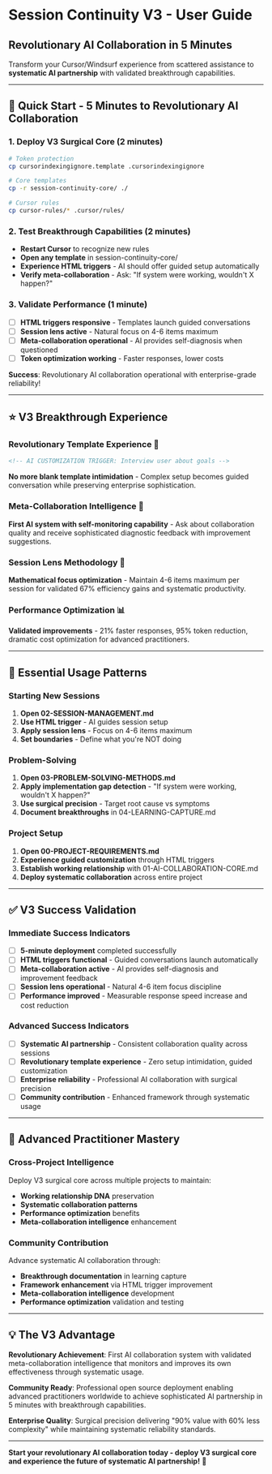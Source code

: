 # Session Continuity V3 - User Guide

## Revolutionary AI Collaboration in 5 Minutes

Transform your Cursor/Windsurf experience from scattered assistance to **systematic AI partnership** with validated breakthrough capabilities.

---

## 🚀 **Quick Start - 5 Minutes to Revolutionary AI Collaboration**

### **1. Deploy V3 Surgical Core** (2 minutes)
```bash
# Token protection
cp cursorindexingignore.template .cursorindexingignore

# Core templates  
cp -r session-continuity-core/ ./

# Cursor rules
cp cursor-rules/* .cursor/rules/
```

### **2. Test Breakthrough Capabilities** (2 minutes)
- **Restart Cursor** to recognize new rules
- **Open any template** in session-continuity-core/
- **Experience HTML triggers** - AI should offer guided setup automatically
- **Verify meta-collaboration** - Ask: "If system were working, wouldn't X happen?"

### **3. Validate Performance** (1 minute)
- [ ] **HTML triggers responsive** - Templates launch guided conversations
- [ ] **Session lens active** - Natural focus on 4-6 items maximum
- [ ] **Meta-collaboration operational** - AI provides self-diagnosis when questioned
- [ ] **Token optimization working** - Faster responses, lower costs

**Success**: Revolutionary AI collaboration operational with enterprise-grade reliability!

---

## ⭐ **V3 Breakthrough Experience**

### **Revolutionary Template Experience** 🚀
```html
<!-- AI CUSTOMIZATION TRIGGER: Interview user about goals -->
```
**No more blank template intimidation** - Complex setup becomes guided conversation while preserving enterprise sophistication.

### **Meta-Collaboration Intelligence** 🧠
**First AI system with self-monitoring capability** - Ask about collaboration quality and receive sophisticated diagnostic feedback with improvement suggestions.

### **Session Lens Methodology** 🎯
**Mathematical focus optimization** - Maintain 4-6 items maximum per session for validated 67% efficiency gains and systematic productivity.

### **Performance Optimization** 📊
**Validated improvements** - 21% faster responses, 95% token reduction, dramatic cost optimization for advanced practitioners.

---

## 🎯 **Essential Usage Patterns**

### **Starting New Sessions**
1. **Open 02-SESSION-MANAGEMENT.md** 
2. **Use HTML trigger** - AI guides session setup
3. **Apply session lens** - Focus on 4-6 items maximum
4. **Set boundaries** - Define what you're NOT doing

### **Problem-Solving**
1. **Open 03-PROBLEM-SOLVING-METHODS.md**
2. **Apply implementation gap detection** - "If system were working, wouldn't X happen?"
3. **Use surgical precision** - Target root cause vs symptoms
4. **Document breakthroughs** in 04-LEARNING-CAPTURE.md

### **Project Setup**
1. **Open 00-PROJECT-REQUIREMENTS.md**
2. **Experience guided customization** through HTML triggers
3. **Establish working relationship** with 01-AI-COLLABORATION-CORE.md
4. **Deploy systematic collaboration** across entire project

---

## ✅ **V3 Success Validation**

### **Immediate Success Indicators**
- [ ] **5-minute deployment** completed successfully
- [ ] **HTML triggers functional** - Guided conversations launch automatically
- [ ] **Meta-collaboration active** - AI provides self-diagnosis and improvement feedback
- [ ] **Session lens operational** - Natural 4-6 item focus discipline
- [ ] **Performance improved** - Measurable response speed increase and cost reduction

### **Advanced Success Indicators**
- [ ] **Systematic AI partnership** - Consistent collaboration quality across sessions
- [ ] **Revolutionary template experience** - Zero setup intimidation, guided customization
- [ ] **Enterprise reliability** - Professional AI collaboration with surgical precision
- [ ] **Community contribution** - Enhanced framework through systematic usage

---

## 🎯 **Advanced Practitioner Mastery**

### **Cross-Project Intelligence**
Deploy V3 surgical core across multiple projects to maintain:
- **Working relationship DNA** preservation
- **Systematic collaboration patterns** 
- **Performance optimization** benefits
- **Meta-collaboration intelligence** enhancement

### **Community Contribution**
Advance systematic AI collaboration through:
- **Breakthrough documentation** in learning capture
- **Framework enhancement** via HTML trigger improvement
- **Meta-collaboration intelligence** development
- **Performance optimization** validation and testing

---

## 💡 **The V3 Advantage**

**Revolutionary Achievement**: First AI collaboration system with validated meta-collaboration intelligence that monitors and improves its own effectiveness through systematic usage.

**Community Ready**: Professional open source deployment enabling advanced practitioners worldwide to achieve sophisticated AI partnership in 5 minutes with breakthrough capabilities.

**Enterprise Quality**: Surgical precision delivering "90% value with 60% less complexity" while maintaining systematic reliability standards.

---

**Start your revolutionary AI collaboration today - deploy V3 surgical core and experience the future of systematic AI partnership!** 🚀